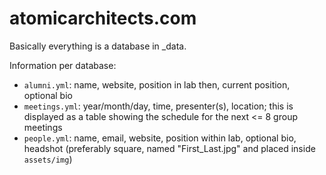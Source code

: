 # atomicarchitects.com

Basically everything is a database in _data.

Information per database:

* `alumni.yml`: name, website, position in lab then, current position, optional bio
* `meetings.yml`: year/month/day, time, presenter(s), location; this is displayed as a table showing the schedule for the next <= 8 group meetings
* `people.yml`: name, email, website, position within lab, optional bio, headshot (preferably square, named "First_Last.jpg" and placed inside `assets/img`)
